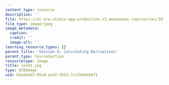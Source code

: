 ```yaml
---
content_type: resource
description: ''
file: https://ol-ocw-studio-app-production.s3.amazonaws.com/courses/18-01sc-single-variable-calculus-fall-2010/b5eda41505c0ac42d5527c12b6deb4f1_lec03.jpg
file_type: image/jpeg
image_metadata:
  caption: ''
  credit: ''
  image-alt: ''
learning_resource_types: []
parent_title: 'Session 6: Calculating Derivatives'
parent_type: CourseSection
resourcetype: Image
title: lec03.jpg
type: OCWImage
uid: b5eda415-05c0-ac42-d552-7c12b6deb4f1
---
```

